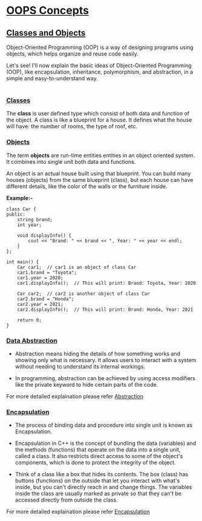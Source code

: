 # [OOPS Concepts](#oops-concepts)


## [Classes and Objects](#classes-and-objects)
Object-Oriented Programming (OOP) is a way of designing programs using objects, which helps organize and reuse code easily.<br>

Let's see! I'll now explain the basic ideas of Object-Oriented Programming (OOP), like encapsulation, inheritance, polymorphism, and abstraction, in a simple and easy-to-understand way.
<br>
<br>

### [Classes](#classes)
The **class** is user defined type which consist of both data and function of the object. A class is like a blueprint for a house. It defines what the house will have: the number of rooms, the type of roof, etc. 

### [Objects](#objects)
The term **objects** are run-time entities entities in an object oriented system. It combines into single unit both data and functions.<br>

An object is an actual house built using that blueprint. You can build many houses (objects) from the same blueprint (class), but each house can have different details, like the color of the walls or the furniture inside.

**Example:-**

```
class Car {
public:
    string brand;
    int year;
    
    void displayInfo() {
        cout << "Brand: " << brand << ", Year: " << year << endl;
    }
};

int main() {
    Car car1;  // car1 is an object of class Car
    car1.brand = "Toyota";
    car1.year = 2020;
    car1.displayInfo();  // This will print: Brand: Toyota, Year: 2020

    Car car2;  // car2 is another object of class Car
    car2.brand = "Honda";
    car2.year = 2021;
    car2.displayInfo();  // This will print: Brand: Honda, Year: 2021

    return 0;
}
```


### [Data Abstraction](#data-abstraction)
 - Abstraction means hiding the details of how something works and showing only what is necessary. It allows users to interact with a system without needing to understand its internal workings.

 - In programming, abstraction can be achieved by using access modifiers like the private keyword to hide certain parts of the code.

 For more detailed explaination please refer [Abstraction](https://github.com/ingaleshubhankar/CPP-HANDBOOK/blob/main/Introduction/AbstractionReadMe.md)
<br>


 ### [Encapsulation](#encapsulation)
 - The process of binding data and procedure into single unit is known as Encapsulation.
 - Encapsulation in C++ is the concept of bundling the data (variables) and the methods (functions) that operate on the data into a single unit, called a class. It also restricts direct access to some of the object's components, which is done to protect the integrity of the object.

 - Think of a class like a box that hides its contents. The box (class) has buttons (functions) on the outside that let you interact with what's inside, but you can't directly reach in and change things. The variables inside the class are usually marked as private so that they can't be accessed directly from outside the class. 

 For more detailed explaination please refer [Encapsulation](https://github.com/ingaleshubhankar/CPP-HANDBOOK/blob/main/Introduction/EncapsulationReadMe.md)



